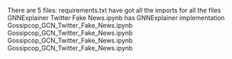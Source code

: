There are 5 files: 
requirements.txt have got all the imports for all the files 
GNNExplainer Twitter Fake News.ipynb has  GNNExplainer implementation
Gossipcop_GCN_Twitter_Fake_News.ipynb 
Gossipcop_GCN_Twitter_Fake_News.ipynb
Gossipcop_GCN_Twitter_Fake_News.ipynb
Gossipcop_GCN_Twitter_Fake_News.ipynb
